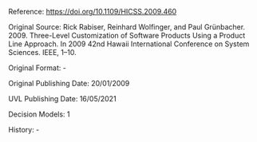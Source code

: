 Reference: https://doi.org/10.1109/HICSS.2009.460

Original Source: Rick Rabiser, Reinhard Wolfinger, and Paul Grünbacher. 2009. Three-Level Customization of Software Products Using a Product Line Approach. In 2009 42nd Hawaii International Conference on System Sciences. IEEE, 1–10.

Original Format: -

Original Publishing Date: 20/01/2009

UVL Publishing Date: 16/05/2021

Decision Models: 1

History: -
